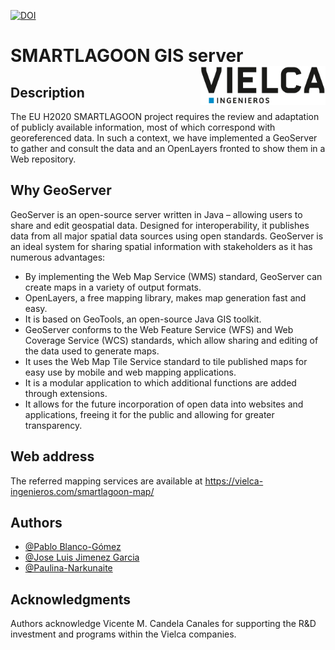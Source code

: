 [![DOI](https://zenodo.org/badge/536578685.svg)](https://doi.org/10.5281/zenodo.14959847)

# SMARTLAGOON GIS server <img src="src/readme/logo.png" align="right" width="200" />

## Description

The EU H2020 SMARTLAGOON project requires the review and adaptation of publicly available information, most of which correspond with georeferenced data. In such a context, we have implemented a GeoServer to gather and consult the data and an OpenLayers fronted to show them in a Web repository.

## Why GeoServer

GeoServer is an open-source server written in Java – allowing users to share and edit geospatial data. Designed for interoperability, it publishes data from all major spatial data sources using open standards.
GeoServer is an ideal system for sharing spatial information with stakeholders as it has numerous advantages:

* By implementing the Web Map Service (WMS) standard, GeoServer can create maps in a variety of output formats.
* OpenLayers, a free mapping library, makes map generation fast and easy.
* It is based on GeoTools, an open-source Java GIS toolkit.
* GeoServer conforms to the Web Feature Service (WFS) and Web Coverage Service (WCS) standards, which allow sharing and editing of the data used to generate maps.
* It uses the Web Map Tile Service standard to tile published maps for easy use by mobile and web mapping applications.
* It is a modular application to which additional functions are added through extensions.
* It allows for the future incorporation of open data into websites and applications, freeing it for the public and allowing for greater transparency.

## Web address

The referred mapping services are available at https://vielca-ingenieros.com/smartlagoon-map/

## Authors

- [@Pablo Blanco-Gómez](https://orcid.org/0000-0001-9465-2912)
- [@Jose Luis Jimenez Garcia](https://orcid.org/0000-0001-6619-9057)
- [@Paulina-Narkunaite](https://www.vielca.com/)

## Acknowledgments

Authors acknowledge Vicente M. Candela Canales for supporting the R&D investment and programs within the Vielca companies.

